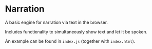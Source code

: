 # Narration

A basic engine for narration via text in the browser.

Includes functionality to simultaneously show text and let it be spoken.

An example can be found in `index.js` (together with `index.html`).
